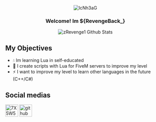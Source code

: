 </div>

<div align="center">
  
![lcNh3aG](https://user-images.githubusercontent.com/76884751/148532733-deeb574b-7d25-40bc-aad1-d5e838760ce2.gif)
  
  
### Welcome! Im ${RevengeBack_}
  
<img align="center" src="https://github-readme-stats.vercel.app/api?username=zRevenge1&include_all_commits=true&count_private=true&show_icons=true&line_height=20&title_color=7A7ADB&icon_color=2234AE&text_color=D3D3D3&bg_color=0,000000,130F40" alt="zRevenge1 Github Stats">

</div>
  
## My Objectives
- 💧 Im learning Lua in self-educated
- 🌺 I create scripts with Lua for FiveM servers to improve my level
- ⚡️ I want to improve my level to learn other languages in the future (C++/C#)
  
## Social medias

<a href="https://discord.gg/7X5W5CksWh" target="blank"><img align="center" src="http://beeimg.com/images/e26221563583.png" alt="7X5W5CksWh" height="38" width="40" /></a>
<a href="https://github.com/zRevenge1" target="blank"><img align="center" src="https://rajlab.org/icons/github_white.png" alt="github" height="38" width="40" /></a>
